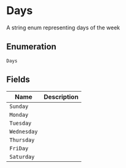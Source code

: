 
# Days

<testing> A string enum representing days of the week

## Enumeration

`Days`

## Fields

| Name | Description |
|  --- | --- |
| `Sunday` | <testing> <testing> |
| `Monday` | <testing> <testing> |
| `Tuesday` | <testing> <testing> |
| `Wednesday` | <testing> <testing> |
| `Thursday` | <testing> <testing> |
| `FriDay` | <testing> <testing> |
| `Saturday` | <testing> <testing> |

